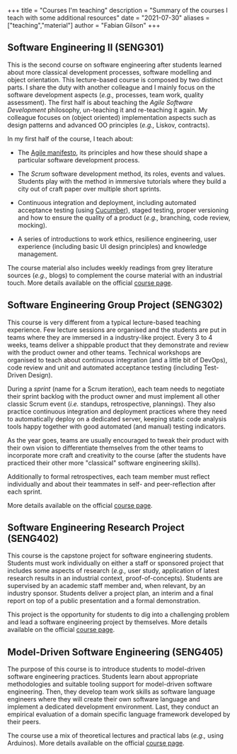 +++
title = "Courses I'm teaching"
description = "Summary of the courses I teach with some additional resources"
date = "2021-07-30"
aliases = ["teaching","material"]
author = "Fabian Gilson"
+++

## Software Engineering II (SENG301)

This is the second course on software engineering after students learned about more classical development processes, software modelling and object orientation. This lecture-based course is composed by two distinct parts. I share the duty with another colleague and I mainly focus on the software development aspects (_e.g.,_ processes, team work, quality assessment). The first half is about teaching the _Agile Software Development_ philosophy, un-teaching it and re-teaching it again. My colleague focuses on (object oriented) implementation aspects such as design patterns and advanced OO principles (_e.g.,_ Liskov, contracts).

In my first half of the course, I teach about:

- The [Agile manifesto](http://agilemanifesto.org), its principles and how these should shape a particular software development process.

- The _Scrum_ software development method, its roles, events and values. Students play with the method in immersive tutorials where they build a city out of craft paper over multiple short sprints.

- Continuous integration and deployment, including automated acceptance testing (using [Cucumber](https://cucumber.io)), staged testing, proper versioning and how to ensure the quality of a product (_e.g.,_ branching, code review, mocking).

- A series of introductions to work ethics, resilience engineering, user experience (including basic UI design principles) and knowledge management.

The course material also includes weekly readings from grey literature sources (_e.g.,_ blogs) to complement the course material with an industrial touch. More details available on the official [course page](https://www.canterbury.ac.nz/courseinfo/GetCourseDetails.aspx?course=SENG301).

## Software Engineering Group Project (SENG302)

This course is very different from a typical lecture-based teaching experience. Few lecture sessions are organised and the students are put in teams where they are immersed in a industry-like project. Every 3 to 4 weeks, teams deliver a shippable product that they demonstrate and review with the product owner and other teams. Technical workshops are organised to teach about continuous integration (and a little bit of DevOps), code review and unit and automated acceptance testing (including Test-Driven Design).

During a _sprint_ (name for a Scrum iteration), each team needs to negotiate their sprint backlog with the product owner and must implement all other classic Scrum event (_i.e._ standups, retrospective, plannings). They also practice continuous integration and deployment practices where they need to automatically deploy on a dedicated server, keeping static code analysis tools happy together with good automated (and manual) testing indicators.

As the year goes, teams are usually encouraged to tweak their product with their own vision to differentiate themselves from the other teams to incorporate more craft and creativity to the course (after the students have practiced their other more "classical" software engineering skills).

Additionally to formal retrospectives, each team member must reflect individually and about their teammates in self- and peer-reflection after each sprint.

More details available on the official [course page](https://www.canterbury.ac.nz/courseinfo/GetCourseDetails.aspx?course=SENG302).

## Software Engineering Research Project (SENG402)

This course is the capstone project for software engineering students. Students must work individually on either a staff or sponsored project that includes some aspects of research (_e.g.,_ user study, application of latest research results in an industrial context, proof-of-concepts). Students are supervised by an academic staff member and, when relevant, by an industry sponsor. Students deliver a project plan, an interim and a final report on top of a public presentation and a formal demonstration.

This project is the opportunity for students to dig into a challenging problem and lead a software engineering project by themselves. More details available on the official [course page](https://www.canterbury.ac.nz/courseinfo/GetCourseDetails.aspx?course=SENG402).

## Model-Driven Software Engineering (SENG405)

The purpose of this course is to introduce students to model-driven software engineering practices. Students learn about appropriate methodologies and suitable tooling support for model-driven software engineering. Then, they develop team work skills as software language engineers where they will create their own software language and implement a dedicated development environment. Last, they conduct an empirical evaluation of a domain specific language framework developed by their peers.

The course use a mix of theoretical lectures and practical labs (_e.g.,_ using Arduinos). More details available on the official [course page](https://www.canterbury.ac.nz/courseinfo/GetCourseDetails.aspx?course=SENG405).
